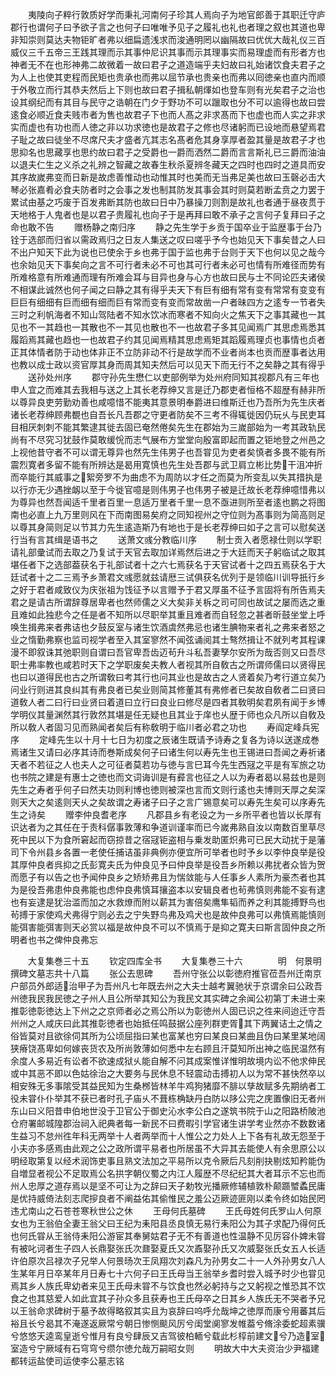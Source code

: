 <!-- { "loadSidebar": true } -->
　　夷陵向子粹行敦质好学而秉礼河南何子珍其人焉向子为地官郎善于其职迁守庐郡行也谓何子曰予欲子言之也何子曰唯唯予见子之履礼也礼也者理之叙也其道也卑非知崇则莫达夫物钜旷者弗以细扁遗浅求而浚通明罔以幽隔故曰优优大哉礼仪三百威仪三千五帝三王践其理而示其事仲尼识其事而示其理事实而易理虚而有形者方也神者无不在也形神弗二故微着一故曰君子之道造端乎夫妇故曰礼始诸饮食夫君子之为人上也使其吏程而民矩也贵承也而弗以屈节承也贵亲也而弗以囘徳亲也直内而顺于外敬立而行其恭夫然后上下则也故曰君子揖私朝煇如也登车则有光矣君子之治也设其纲纪而有其目与民守之诰朝在门夕于野功不可以躐取也分不可以逾得也故曰尝逺食必顺近食夫贱市者为售也故君子下也而人髙之非求髙而下也虚也而人实之非求实而虚也有功也而人徳之非以功求徳也是故君子之修也尽诸躬而已设地而悬望焉君子耻之故曰徒坐不尽席尺夫才盛者亢其志名髙者危其身享厚者盈其量是故君子才也思抑名也思藏享也思约故曰君子之受爵也一爵而洒然二爵而言言斯礼已三爵而油油以退夫仁生之义杀之礼辨之智藏之故春生秋杀夏辨冬藏天之四时也四时之道具而安其序故嵗弗变而日新是故虑善惟动也动惟其时也美而无当弗足美也故曰玉磬必击大琴必张嘉肴必食夫防者时之会事之发也制其防发其事会其时则莫若断孟贲之力罢于累试由基之巧废于百发弗断其防也故曰日中乃暴操刀则割是故礼也者通于昼夜贯于天地格于人鬼者也是以君子贵履礼也向子于是再拜曰敢不承子之言何子复拜曰子之命也敢不告
　　赠杨静之南归序
　　静之先生学于乡贡于国卒业于监歴事于台乃铨于选部而归省以需政焉归之日友人集送之叹曰嗟乎予今也始见天下事矣昔之人曰不出户知天下此为说也已使余于乡也弗于国于监也弗于台则于天下也何以见之哉今也余始见天下事矣向之言不可行者未必不可也其可行者未必可也情有所难径而势有所难格意有所难通而理有所难会耳与目异也身与心方也故曰民与士不同论匹夫诸侯不相谋此诚然也何子闻之曰静之其有得乎夫天下有巨有细有常有变有常常有变变有巨巨有细细有巨而细有细而巨有常而变有变而常故凿一户者昧四方之逺专一节者失三时之利帆海者不知山驾陆者不知水饮冰而寒者不知向火之焦天下之事其藏也一其见也不一其趋也一其散也不一其见也散也不一也故君子多其见闻焉广其思虑焉悉其履蹈焉其藏也趋也一也故君子约其见闻焉精其思虑焉矩其蹈履焉理贞也事情也贞者正其体情者防于动也体非正不立防非动不行是故学而不业者尚本也贡而歴事者达用也教以成士政以资官厚其身而周其知夫然后可以见天下而无行不之矣静之其有得乎
　　送孙处州序
　　郡守孙先生懋仁以吏部例举为处州府同知其视郡凡有三年也申人宜之而难其去我相与送之上其长老荐绅又言是迁乃郡吏者恒格不超歴有赫非所以尊异良吏劳勤劝善也咸噫惜不能夷其意景明奉爵进曰维斯迁也乃吾所为先生庆者诸长老荐绅顾弗覩也自吾长凡吾郡之守更者防矣不三考不得辄徙因仍玩乆与民吏耳目相厌刺刺不能其繁逮其徙去固已奄然倦矣先生在郡始为三嵗部始为一考其政轨民尚有不尽究习犹鼓作莫敢缓恱而志气展布方堂堂向殷富即起而置之钜地登之州邑之上视他昔守者不可以谓无尊异也然先生伟男子也吾甞见为吏者矣慎者多畏不能有所震烈寛者多留不能有所辨达是曷用寛慎也先生处吾郡与武卫肩立彬比势干沮冲折而卒能行其威事之絮旁罗不为曲虑不为周防以才任之而莫为所变乱以失其措执是以行亦无少遇挫衂以至于今徙官噫是则伟男子也伟男子被是迁故长老荐绅噫惜弗以为尊异也然吾闻适千里者百里一息适万里者千里一息不亟进则所至者逺也鹏之将图南也必直上九万里则风在下而南图易矣府之同知视州之守位则为髙事则为简高则足以尊其身简则足以节其力先生逺造斯乃有地也于是长老荐绅曰如子之言可以慰矣送行当有言其缉是语书之
　　送萧文彧分教临川序
　　制士贡入者愿禄仕则以学职请礼部彚试而去取之乃复试于天官去取加详焉然后进之于大廷而天子躬临试之取其堪任者下之选部葢获名于礼部试者十之六七焉获名于天官试者十之四五焉获名于大廷试者十之二三焉予乡萧君文彧愿就兹请厯三试俱获名优列于是领临川训导扺行乡之好于君者咸致仪为庆张祖为饯征予以言赠予于君又厚虽不征予言固将有所告焉夫君之是请古所谓辞尊居卑者也然师儒之义大矣非关柝之司可同也故试之屡而选之重且难如此独悲今之任是者不知所以尽职举其重且难者而自轻忽之甚者昕鼓坐堂上呼唤生揖弗来者弗诘也夕鼓反室与诸生饮酒虞然弗忌也诸生腆物来者礼之弗来者怒之业之惰勤弗察也监司视学者至入其室寥然不闻弦诵阅其士骜然揖让不就列考其程课漫不即叙诛其弛职则自谓曰吾官卑吾齿迈茍升斗私吾妻孥尔安所为哉否则又曰吾尽职士弗率教也咸若时天下之学职废矣夫教人者视其所自敎古之所谓师儒曰以贤得民也曰以道得民也古之所谓敎曰考其行也问其业也是故古之人贤着矣乃考行道立矣乃问业行则进其良纠其有弗良者已矣业则简其修董其有弗修者已矣故自敎者二曰贤曰道敎人者二曰行曰业贤曰着道曰立行曰良业曰修尽是四者其敎明矣君夙有闻于乡博学明仪其量渊然其行敦然其堪是任无疑也且其业于庠也乆歴于师也众凡所以自敎及所以敎人者固习见而熟闻者矣后有称敎明于临川者必君之功也
　　寿阎定峰兵宪序
　　定峰先生以十月十七日为初度之辰诸生既请予诗寿之复各为诗以送遂成巻焉诸生又请曰必序其诗而巻斯成矣何子曰诸生何以寿先生也王锡进曰吾闻之寿祈诸天者不若征之人也夫人之可征者莫若功与徳与言巳耳今先生西冦之平是有军旅之功也书院之建是有惠士之徳也而文词诲训是有彛言也征之人以为寿者曷以易兹也是则先生之寿者乎何子曰然夫功则利博也徳则被深也言而文则行逺也夫博则天厚之矣深则天大之矣逺则天乆之矣故谓之寿诸子曰子之言广锡意矣可以寿先生矣可以序寿先生之诗矣
　　赠李仲良耆老序
　　凡郡县乡有老设之为一乡所平者也皆以长厚有识达者为之其任在于责科僝事敦薄和争道训谨率而已今嵗弗熟自汝以南数百里草尽死中民以下为食所窘起而窃掠昔之宿冦钜盗相与乗发助匿炽弗可已民大动扰于是藩司下令州县乡各置一老使任捕诘虽非典例亦便宜所可举者也时予乡以李仲良举是役其厚仲良者呉抑之氏彭寛夫氏为仲良见予曰仲良举是役吾乡所赖以弗扰者众皆为贺而愿子有以告之也予闻仲良乡之矫矫弗且为惴敛能与人任事乡人素所为豪杰者也其为是役吾弗患仲良弗能也虑仲良弗慎耳攘盗本以安辑良者也茍弗慎则弗能不妄有逮也有妄逮是犹治滥而加之水救燎而附以薪其为害倍矣鹰隼韬而养之利其能搏野鸟也茍搏于家使鸡犬弗得宁则必去之宁失野鸟弗及鸡犬也是故仲良弗可以弗慎焉能慎则能弭害能弭害则天必赏以福是故仲良不可以不慎焉于是抑之寛夫曰斯言固仲良之所明者也书之俾仲良弗忘















　　大复集巻三十五
　　钦定四库全书
　　大复集巻三十六　　　　明　何景明　撰碑文墓志共十八篇
　　张公去思碑
　　吾州守张公以彰徳府推官莅吾州迁南京户部员外郎适治甲子为吾州凡七年既去州之大夫士越考翼驰状于京谓余曰公政吾州徳我民我民徳之子州人且公所举其知公为我民文其实碑之余闻公初第丁未进士来推彰徳彰徳达上下州之之京师者必之焉公所以为彰徳州人固已识之徃来间迨迁守吾州州之人咸庆曰此其推彰徳者也始抵任鸣鼓据公座列群吏胥其下两翼诘土之情之俗皆莫对且欲徐伺其所为公顷屈指曰某也富某也穷曰某良曰某曲且伪曰某里某地阔狭瘠饶髙卑如何嫁丧货农及所尚敦薄如何悉中左右顾且汗莫知所出神之临民温然有余度人多易近有讼者不欲速成狱乆能自解不问其成案惟详惟明故境内讼不他求伸民或中其恶不即以色姑徐治之大要务与民休息不轻震动击搏初人以为常不甚快然卒以相安殊无多事隂受其益民知为生桑桞皆林羊牛鸡狗猪靡不腓以孳故赋多先期纳者工役未甞仆仆举其不获已者时孔子庙乆不葺栋桷缺丹白防以陊公完之庑置像旧无者州东山曰义阳昔申伯地世没于卫官公于御史沁水李公白之遂筑书院于山之阳路桥陂池仓府署邮城隍郡治祠入祀典者每一新民不曰费暇引学官诸生讲学考业然亦不数数诸生益习不怠州徃年科无两举十人者两举而十人惟公之力处人上下各有礼故无怨至于小夫亦多感焉由此观之公之政所谓平易者也所居虽不大异其去能使人有余思原公以明经取第复以经术润饰吏事且熟文法加之平易所以克令厥后凡刻削抉剔炫知矜能伪自増显者视公不足取焉公名拱字朝仪蜀之内江人履歴不尽纪纪其大者耳示不忘也而州人忠厚之道存焉以是坚不可让为之辞曰天子勅牧光播厥修辅植敦朴颠踬蠈蟊民庸是优持威倚法刻志爬摉良者不阐益佑其偷惟民之羞公迈厥迹匪刚以柔令终如始民罔违尤南山之石苍苍寒秋世公之休
　　王母何氏墓碑
　　王氏母姓何氏罗山人何原女也为王翁伯全妻王翁父曰王纪为耒阳县丞良慎无易行耒阳公为其子求配乃得何氏也何氏甞从王翁侍耒阳公游宦其奉舅姑君子无不有善道也性温静不见厉容仆婢未甞有被叱诃者生子四人长鼎娶张氏次鼐娶夏氏又次鼒娶孙氏又次威娶张氏女五人长适许伯原次吕禄次子兄举人何景旸次王凤翔次刘森凡为孙男女二十一人外孙男女八人生某年月日卒某年月日寿七十六何子曰王氏母当王翁举乡耆时尝入城予时少也甞见焉其乡人族氏卑幼者来见王氏母未甞不与饮食也然必躬持与之又躬视之惟恐其不饮食之也其慈爱人如此宜其子孙众多且获寿也王氏母卒之日其乡人族氏无不哭者予兄以王翁命求碑树于墓予故得略叙其实且为哀辞曰呜呼允哉坤之徳厚而康兮用蕃其后裕且长兮曷其不淹遂返厥常兮朝日惨恻颷风厉兮闺堂阒寥发帷葢兮脩涂委蛇超素骥兮悠悠天逵鸾皇逝兮惟月有良兮肆辰又吉驾彼柏輀兮载此杉椁前建文兮乃造室室造兮宁厥域有石穹穹兮缵尔徳允哉万嗣昭女则
　　明故大中大夫资治少尹福建都转运盐使司运使李公墓志铭
